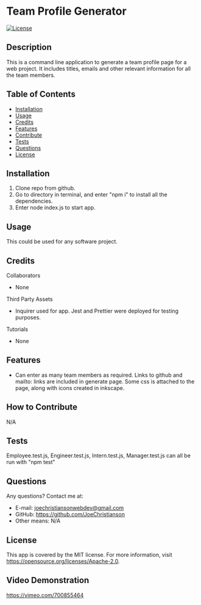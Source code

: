 # Team Profile Generator
  
[![License](https://img.shields.io/badge/License-MIT-yellow.svg)](https://opensource.org/licenses/Apache-2.0)
  
## Description

This is a command line application to generate a team profile page for a web project. It includes titles, emails and other relevant information for all the team members.

## Table of Contents

- [Installation](#installation)
- [Usage](#usage)
- [Credits](#credits)
- [Features](#features)
- [Contribute](#contribute)
- [Tests](#tests)
- [Questions](#questions)
- [License](#license)

## Installation

1. Clone repo from github. 
2. Go to directory in terminal, and enter "npm i" to install all the dependencies. 
3. Enter node index.js to start app.

## Usage

This could be used for any software project. 

## Credits

Collaborators
- None

Third Party Assets
- Inquirer used for app. Jest and Prettier were deployed for testing purposes.

Tutorials
- None

## Features

- Can enter as many team members as required. Links to github and mailto: links are included in generate page. Some css is attached to the page, along with icons created in inkscape.

## How to Contribute

N/A
  
## Tests

Employee.test.js, Engineer.test.js, Intern.test.js, Manager.test.js can all be run with "npm test"

## Questions

Any questions? Contact me at:
- E-mail: joechristiansonwebdev@gmail.com
- GitHub: https://github.com/JoeChristianson
- Other means: N/A

## License

This app is covered by the MIT license. For more information, visit https://opensource.org/licenses/Apache-2.0.

## Video Demonstration

https://vimeo.com/700855464
